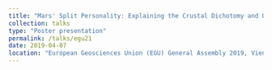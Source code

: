 ```yaml
---
title: "Mars' Split Personality: Explaining the Crustal Dichotomy and Other Characteristics Through Large-Scale Impact Simulations Coupled to Long-Term Thermochemical Models"
collection: talks
type: "Poster presentation"
permalink: /talks/egu21
date: 2019-04-07
location: "European Geosciences Union (EGU) General Assembly 2019, Vienna, Austria"
---
```

